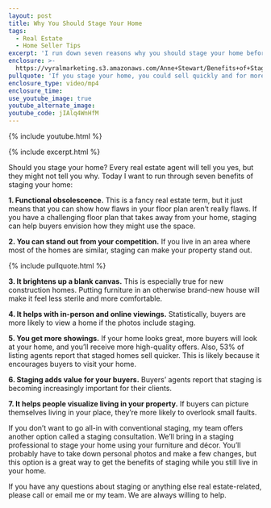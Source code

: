 ```yaml
---
layout: post
title: Why You Should Stage Your Home
tags:
  - Real Estate
  - Home Seller Tips
excerpt: 'I run down seven reasons why you should stage your home before you sell. '
enclosure: >-
  https://vyralmarketing.s3.amazonaws.com/Anne+Stewart/Benefits+of+Staging+Your+Home.mp4
pullquote: 'If you stage your home, you could sell quickly and for more money. '
enclosure_type: video/mp4
enclosure_time:
use_youtube_image: true
youtube_alternate_image:
youtube_code: jIAlq4WnHfM
---
```

{% include youtube.html %}

{% include excerpt.html %}

Should you stage your home? Every real estate agent will tell you yes, but they might not tell you why. Today I want to run through seven benefits of staging your home:

**1\. Functional obsolescence.** This is a fancy real estate term, but it just means that you can show how flaws in your floor plan aren’t really flaws. If you have a challenging floor plan that takes away from your home, staging can help buyers envision how they might use the space.&nbsp;

**2\. You can stand out from your competition.** If you live in an area where most of the homes are similar, staging can make your property stand out.&nbsp;

{% include pullquote.html %}

**3\. It brightens up a blank canvas.** This is especially true for new construction homes. Putting furniture in an otherwise brand-new house will make it feel less sterile and more comfortable.&nbsp;

**4\. It helps with in-person and online viewings.** Statistically, buyers are more likely to view a home if the photos include staging.&nbsp;

**5\. You get more showings.** If your home looks great, more buyers will look at your home, and you’ll receive more high-quality offers. Also, 53% of listing agents report that staged homes sell quicker. This is likely because it encourages buyers to visit your home.&nbsp;

**6\. Staging adds value for your buyers.** Buyers’ agents report that staging is becoming increasingly important for their clients.

**7\. It helps people visualize living in your property.** If buyers can picture themselves living in your place, they’re more likely to overlook small faults.&nbsp;

If you don’t want to go all-in with conventional staging, my team offers another option called a staging consultation. We’ll bring in a staging professional to stage your home using your furniture and décor. You’ll probably have to take down personal photos and make a few changes, but this option is a great way to get the benefits of staging while you still live in your home.&nbsp;

If you have any questions about staging or anything else real estate-related, please call or email me or my team. We are always willing to help.

&nbsp;
